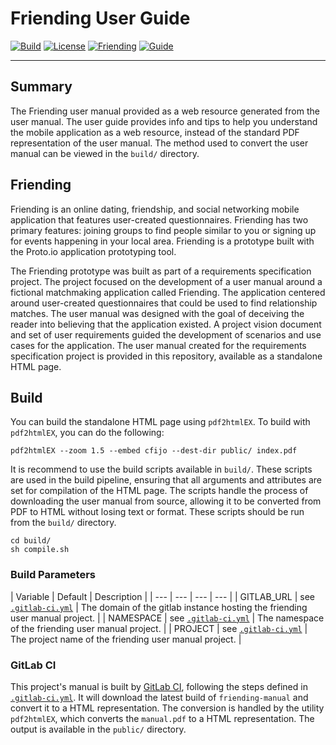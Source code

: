 # Friending User Guide
[![Build][build-badge]][build-link]
[![License][license-badge]][license-link]
[![Friending][friending-badge]][friending-link]
[![Guide][guide-badge]][guide-link]

---

## Summary

The Friending user manual provided as a web resource generated from the user manual.  The user guide provides info and tips to help you understand the mobile application as a web resource, instead of the standard PDF representation of the user manual.  The method used to convert the user manual can be viewed in the `build/` directory.

## Friending

Friending is an online dating, friendship, and social networking mobile application that features user-created questionnaires. Friending has two primary features: joining groups to find people similar to you or signing up for events happening in your local area.  Friending is a prototype built with the Proto.io application prototyping tool.

The Friending prototype was built as part of a requirements specification project.  The project focused on the development of a user manual around a fictional matchmaking application called Friending.  The application centered around user-created questionnaires that could be used to find relationship matches.  The user manual was designed with the goal of deceiving the reader into believing that the application existed.  A project vision document and set of user requirements guided the development of scenarios and use cases for the application.   The user manual created for the requirements specification project is provided in this repository, available as a standalone HTML page.

## Build

You can build the standalone HTML page using `pdf2htmlEX`.  To build with `pdf2htmlEX`, you can do the following:

```console
pdf2htmlEX --zoom 1.5 --embed cfijo --dest-dir public/ index.pdf
```

It is recommend to use the build scripts available in `build/`.   These scripts are used in the build pipeline, ensuring that all arguments and attributes are set for compilation of the HTML page.  The scripts handle the process of downloading the user manual from source, allowing it to be converted from PDF to HTML without losing text or format.  These scripts should be run from the `build/` directory.

```console
cd build/
sh compile.sh
```

### Build Parameters

| Variable | Default | Description |
| --- | --- |  --- | --- |
| GITLAB_URL | see [`.gitlab-ci.yml`](.gitlab-ci.yml) | The domain of the gitlab instance hosting the friending user manual project. |
| NAMESPACE | see [`.gitlab-ci.yml`](.gitlab-ci.yml) | The namespace of the friending user manual project. |
| PROJECT | see [`.gitlab-ci.yml`](.gitlab-ci.yml) | The project name of the friending user manual project. |

### GitLab CI

This project's manual is built by [GitLab CI](https://about.gitlab.com/gitlab-ci/), following the steps defined in [`.gitlab-ci.yml`](.gitlab-ci.yml).  It will download the latest build of `friending-manual` and convert it to a HTML representation.  The conversion is handled by the utility `pdf2htmlEX`, which converts the `manual.pdf` to a HTML representation.  The output is available in the `public/` directory.

[build-badge]: https://gitlab.com/jrbeverly-friending/friending-user-guide/badges/master/build.svg
[build-link]: https://gitlab.com/jrbeverly-friending/friending-user-guide/commits/master

[license-badge]: https://img.shields.io/badge/license-MIT-blue.svg?maxAge=2592000
[license-link]: LICENSE

[friending-badge]: https://img.shields.io/badge/friending-view-blue.svg?maxAge=2592000
[friending-link]: https://jrbeverly-friending.gitlab.io/friending

[guide-badge]: https://img.shields.io/badge/artifacts-view-red.svg?maxAge=2592000
[guide-link]: https://jrbeverly-friending.gitlab.io/friending-user-guide/